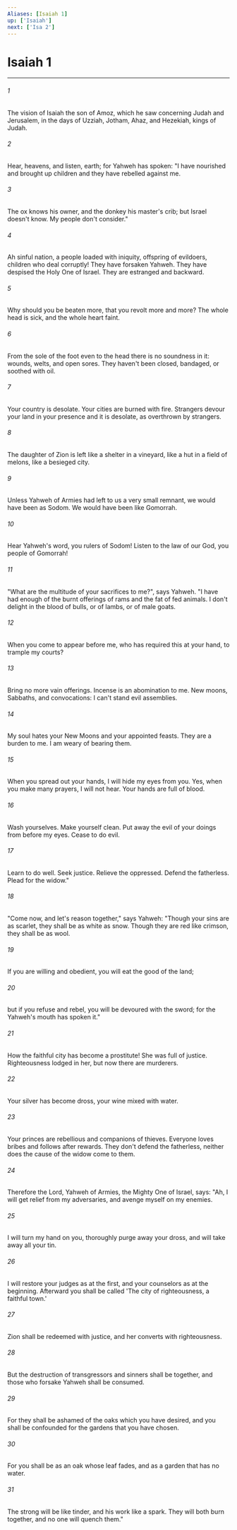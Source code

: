 ```yaml
---
Aliases: [Isaiah 1]
up: ['Isaiah']
next: ['Isa 2']
---
```

# Isaiah 1
***





###### 1 

The vision of Isaiah the son of Amoz, which he saw concerning Judah and Jerusalem, in the days of Uzziah, Jotham, Ahaz, and Hezekiah, kings of Judah. 



###### 2 

Hear, heavens, and listen, earth; for Yahweh has spoken: "I have nourished and brought up children and they have rebelled against me. 



###### 3 

The ox knows his owner, and the donkey his master's crib; but Israel doesn't know. My people don't consider." 



###### 4 

Ah sinful nation, a people loaded with iniquity, offspring of evildoers, children who deal corruptly! They have forsaken Yahweh. They have despised the Holy One of Israel. They are estranged and backward. 



###### 5 

Why should you be beaten more, that you revolt more and more? The whole head is sick, and the whole heart faint. 



###### 6 

From the sole of the foot even to the head there is no soundness in it: wounds, welts, and open sores. They haven't been closed, bandaged, or soothed with oil. 



###### 7 

Your country is desolate. Your cities are burned with fire. Strangers devour your land in your presence and it is desolate, as overthrown by strangers. 



###### 8 

The daughter of Zion is left like a shelter in a vineyard, like a hut in a field of melons, like a besieged city. 



###### 9 

Unless Yahweh of Armies had left to us a very small remnant, we would have been as Sodom. We would have been like Gomorrah. 



###### 10 

Hear Yahweh's word, you rulers of Sodom! Listen to the law of our God, you people of Gomorrah! 



###### 11 

"What are the multitude of your sacrifices to me?", says Yahweh. "I have had enough of the burnt offerings of rams and the fat of fed animals. I don't delight in the blood of bulls, or of lambs, or of male goats. 



###### 12 

When you come to appear before me, who has required this at your hand, to trample my courts? 



###### 13 

Bring no more vain offerings. Incense is an abomination to me. New moons, Sabbaths, and convocations: I can't stand evil assemblies. 



###### 14 

My soul hates your New Moons and your appointed feasts. They are a burden to me. I am weary of bearing them. 



###### 15 

When you spread out your hands, I will hide my eyes from you. Yes, when you make many prayers, I will not hear. Your hands are full of blood. 



###### 16 

Wash yourselves. Make yourself clean. Put away the evil of your doings from before my eyes. Cease to do evil. 



###### 17 

Learn to do well. Seek justice. Relieve the oppressed. Defend the fatherless. Plead for the widow." 



###### 18 

"Come now, and let's reason together," says Yahweh: "Though your sins are as scarlet, they shall be as white as snow. Though they are red like crimson, they shall be as wool. 



###### 19 

If you are willing and obedient, you will eat the good of the land; 



###### 20 

but if you refuse and rebel, you will be devoured with the sword; for the Yahweh's mouth has spoken it." 



###### 21 

How the faithful city has become a prostitute! She was full of justice. Righteousness lodged in her, but now there are murderers. 



###### 22 

Your silver has become dross, your wine mixed with water. 



###### 23 

Your princes are rebellious and companions of thieves. Everyone loves bribes and follows after rewards. They don't defend the fatherless, neither does the cause of the widow come to them. 



###### 24 

Therefore the Lord, Yahweh of Armies, the Mighty One of Israel, says: "Ah, I will get relief from my adversaries, and avenge myself on my enemies. 



###### 25 

I will turn my hand on you, thoroughly purge away your dross, and will take away all your tin. 



###### 26 

I will restore your judges as at the first, and your counselors as at the beginning. Afterward you shall be called 'The city of righteousness, a faithful town.' 



###### 27 

Zion shall be redeemed with justice, and her converts with righteousness. 



###### 28 

But the destruction of transgressors and sinners shall be together, and those who forsake Yahweh shall be consumed. 



###### 29 

For they shall be ashamed of the oaks which you have desired, and you shall be confounded for the gardens that you have chosen. 



###### 30 

For you shall be as an oak whose leaf fades, and as a garden that has no water. 



###### 31 

The strong will be like tinder, and his work like a spark. They will both burn together, and no one will quench them."
